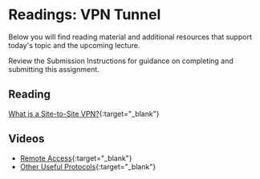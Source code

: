 # Readings: VPN Tunnel

Below you will find reading material and additional resources that support today's topic and the upcoming lecture.

Review the Submission Instructions for guidance on completing and submitting this assignment.

## Reading

[What is a Site-to-Site VPN?](https://www.fortinet.com/fr/resources/cyberglossary/what-is-site-to-site-vpn){:target="_blank"}

## Videos

- [Remote Access](https://www.professormesser.com/network-plus/n10-008/n10-008-video/remote-access-n10-008/){:target="_blank"}
- [Other Useful Protocols](https://www.professormesser.com/network-plus/n10-008/n10-008-video/other-useful-protocols-n10-008/){:target="_blank"}
